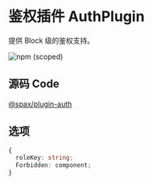 # 鉴权插件 AuthPlugin

提供 Block 级的鉴权支持。

![npm (scoped)](https://img.shields.io/npm/v/@spax/plugin-auth?color=4caf50)

## 源码 Code

[@spax/plugin-auth](https://github.com/crossjs/spax/tree/master/packages/plugin-auth)

## 选项

```typescript
{
  roleKey: string;
  Forbidden: component;
}
```
